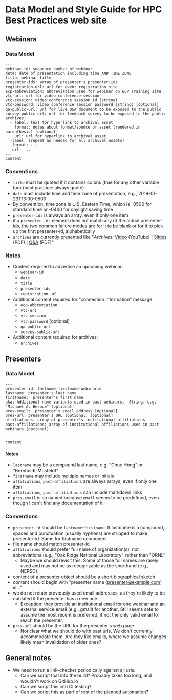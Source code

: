 # Data Model and Style Guide for HPC Best Practices web site

## Webinars

### Data Model

```
---
webinar-id: sequence number of webinar
date: date of presentation including time AND TIME ZONE
title: webinar title
presenter-ids: array of presenter's presenter-ids
registration-url: url for event registration site
ecp-abbreviation: abbreviation used for webinar on ECP Training site
vtc-url: url for video conference session
vtc-session: video conference session id (string)
vtc-password: video conference session password (string) [optional]
qa-public-url: url for live Q&A document to be exposed to the public
survey-public-url: url for feedback survey to be exposed to the public
archives:
  - label: text for hyperlink to archival asset
    format: notes about format/soudce of asset (rendered in parenthesis) [optional]
	url: url for hyperlink to archival asset
  -label: (repeat as needed for all archival assets)
   format: ...
   url: ...
---
content
```

### Conventions

- `title` must be quoted if it contains colons (true for any other variable too) (best practice: always quote)
- `date` must include time and time zone of presentation, e.g., 2019-01-23T13:00-0500
- By convention, time zone is U.S. Eastern Time, which is -0500 for standard time or -0400 for daylight saving time
- `presenter-ids` is always an array, even if only one item
- if a `presenter-ids` element does not match any of the actual presenter-ids, the two common failure modes are for it to be blank or for it to pick up the first presenter-id, alphabetically
- `archives` are currently presented like "*Archives:* [Video](http://example.com) (YouTube) | [Slides](http://example.com) (PDF) | [Q&A](http://example.com) (PDF)"

### Notes
- Content required to advertise an upcoming webinar:
  - `webinar-id`
  - `date`
  - `title`
  - `presenter-ids`
  - `registration-url`
- Additional content required for "connection information" message:
  - `ecp-abbreviation`
  - `vtc-url`
  - `vtc-session`
  - `vtc-password` [optional]
  - `qa-public-url`
  - `survey-public-url`
- Additional content required for archives:
  - `archives`

## Presenters

### Data Model

```
---
presenter-id: lastname-firstname-webinarid
lastname: presenter's last name
firstname:  presenter's first name
aka: Additional name variants used in past webinars.  String. e.g. "Michael A. Heroux" [optional]
pres-email:  presenter's email address [optional]
pres-url: presenter's URL (optional) [optional]
affiliations: array of presenter's institutional affiliations
past-affiliations: array of institutional affiliations used in past webinars [optional]

---
content
```

#### Notes

- `lastname` may be a compound last name, e.g. "Chue Hong" or "Bernholdt-Musfeldt"
- `firstname` may include multiple names or initials
- `affiliations`, `past-affiliations` are always arrays, even if only one item
- `affiliations`, `past-affiliations` can include markdown links
- `pres-email` is so named because `email` seems to be predefined, even though I can't find any documentation of it

### Conventions

- `presenter-id` should be `lastname`-`firstname`.  If lastname is a compound, spaces and punctuation (usually hyphens) are stripped to make presenter-id.  Same for firstname component
- file name should match presenter-id
- `affiliations` should prefer full name of organization(s), not abbreviations (e.g., "Oak Ridge National Laboratory" rather than "ORNL"
  - Maybe we should revisit this.  Some of those full names are rarely used and may not be as recognizable as the shorthand (e.g., NERSC).
- content of a presenter object should be a short biographical sketch
- content should begin with "presenter name (<presenter@example.com>) is..."
- we do not retain previously used email addresses, as they're likely to be outdated if the presenter has a new one. 
  - Exception: they provide an institutional email for one webinar and an external service email (e.g., gmail) for another. Still seems safe to assume the most recent is preferred, if not the only valid email to reach the presenter.
- `pres-url` should be the URL for the presenter's web page
  - Not clear what we should do with past urls.  We don't currently accommodate them.  Are they like emails, where we assume changes likely mean invalidation of older ones?

## General notes
- We need to run a link-checker periodically against all urls.  
  - Can we script that into the build?  Probably takes too long, and wouldn't work on GitHub.io
  - Can we script this into CI testing?
  - Can we script this as part of rest of the planned automation?

